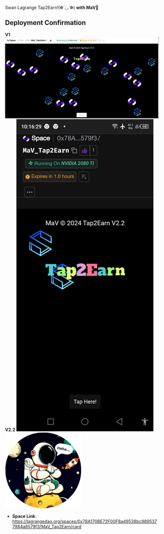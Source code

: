 Swan Lagrange Tap2Earn!(❁´◡`❁)
**with MaV**🥳

## Deployment Confirmation
**V1**
![Description](https://raw.githubusercontent.com/xxScorpius97xx/xxScorpius97xx/main/tap2earnV1.png)
**V2.2**
![Description](https://raw.githubusercontent.com/xxScorpius97xx/xxScorpius97xx/main/MavTap2EarnLatest20240630-101631.jpg)
![Description](https://raw.githubusercontent.com/xxScorpius97xx/xxScorpius97xx/main/win2.png)

- **Space Link**: https://lagrangedao.org/spaces/0x78A170BE72F00F8a49538bc9895377984a8579f3/MaV_Tap2Earn/card

